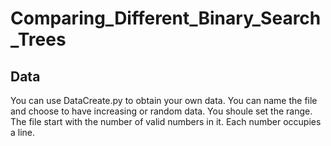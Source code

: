 # Comparing_Different_Binary_Search_Trees

## Data

You can use DataCreate.py to obtain your own data.
You can name the file and choose to have increasing or random data.
You shoule set the range.
The file start with the number of valid numbers in it.
Each number occupies a line.